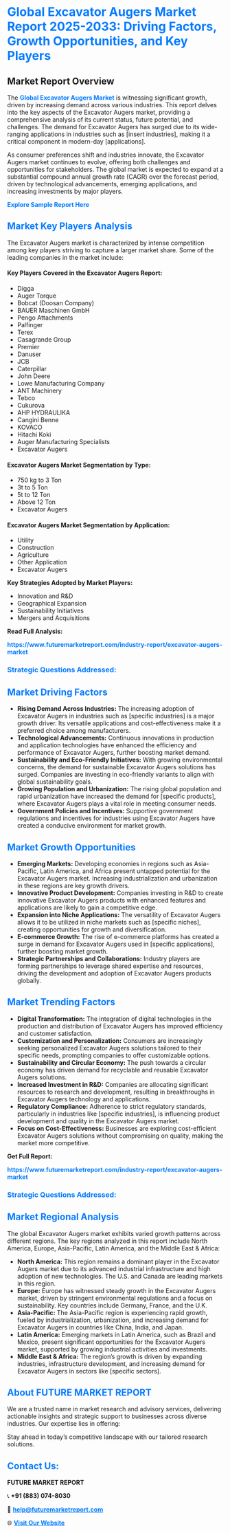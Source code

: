 <h1 style="color: #007BFF;">Global Excavator Augers Market Report 2025-2033: Driving Factors, Growth Opportunities, and Key Players</h1>

<section id="overview">
<h2>Market Report Overview</h2>
<p>The <a href="https://www.futuremarketreport.com/industry-report/excavator-augers-market" style="color: #007BFF; text-decoration: none;"><strong>Global Excavator Augers Market</strong></a> is witnessing significant growth, driven by increasing demand across various industries. This report delves into the key aspects of the Excavator Augers market, providing a comprehensive analysis of its current status, future potential, and challenges. The demand for Excavator Augers has surged due to its wide-ranging applications in industries such as [insert industries], making it a critical component in modern-day [applications].</p>
<p>As consumer preferences shift and industries innovate, the Excavator Augers market continues to evolve, offering both challenges and opportunities for stakeholders. The global market is expected to expand at a substantial compound annual growth rate (CAGR) over the forecast period, driven by technological advancements, emerging applications, and increasing investments by major players.</p>
</section>

<section id="overview">
<p><a href="https://www.futuremarketreport.com/request-sample/reportId=98754" style="color: #007BFF; text-decoration: none;"><strong>Explore Sample Report Here</strong></a></p>
</section>

<section id="key-players">
<h2 style="color: #007BFF;">Market Key Players Analysis</h2>
<p>The Excavator Augers market is characterized by intense competition among key players striving to capture a larger market share. Some of the leading companies in the market include:</p>
<h4>Key Players Covered in the Excavator Augers Report:</h4>
<ul><li>Digga</li><li>Auger Torque</li><li>Bobcat (Doosan Company)</li><li>BAUER Maschinen GmbH</li><li>Pengo Attachments</li><li>Palfinger</li><li>Terex</li><li>Casagrande Group</li><li>Premier</li><li>Danuser</li><li>JCB</li><li>Caterpillar</li><li>John Deere</li><li>Lowe Manufacturing Company</li><li>ANT Machinery</li><li>Tebco</li><li>Cukurova</li><li>AHP HYDRAULIKA</li><li>Cangini Benne</li><li>KOVACO</li><li>Hitachi Koki</li><li>Auger Manufacturing Specialists</li><li>Excavator Augers</li></ul>
<h4>Excavator Augers Market Segmentation by Type:</h4>
<ul><li>750 kg to 3 Ton</li><li>3t to 5 Ton</li><li>5t to 12 Ton</li><li>Above 12 Ton</li><li>Excavator Augers</li></ul>

<h4>Excavator Augers Market Segmentation by Application:</h4>
<ul><li>Utility</li><li>Construction</li><li>Agriculture</li><li>Other Application</li><li>Excavator Augers</li></ul>
<p><strong>Key Strategies Adopted by Market Players:</strong></p>
<ul>
<li>Innovation and R&D</li>
<li>Geographical Expansion</li>
<li>Sustainability Initiatives</li>
<li>Mergers and Acquisitions</li>
</ul>
</section>

<section>
<p><strong>Read Full Analysis: </strong></p><a href="https://www.futuremarketreport.com/industry-report/excavator-augers-market" style="color: #007BFF; text-decoration: none;"><strong>https://www.futuremarketreport.com/industry-report/excavator-augers-market</strong></a>
<h3 style="color: #007BFF;">Strategic Questions Addressed:</h3>
</section>

<section id="driving-factors">
<h2 style="color: #007BFF;">Market Driving Factors</h2>
<ul>
<li><strong>Rising Demand Across Industries:</strong> The increasing adoption of Excavator Augers in industries such as [specific industries] is a major growth driver. Its versatile applications and cost-effectiveness make it a preferred choice among manufacturers.</li>
<li><strong>Technological Advancements:</strong> Continuous innovations in production and application technologies have enhanced the efficiency and performance of Excavator Augers, further boosting market demand.</li>
<li><strong>Sustainability and Eco-Friendly Initiatives:</strong> With growing environmental concerns, the demand for sustainable Excavator Augers solutions has surged. Companies are investing in eco-friendly variants to align with global sustainability goals.</li>
<li><strong>Growing Population and Urbanization:</strong> The rising global population and rapid urbanization have increased the demand for [specific products], where Excavator Augers plays a vital role in meeting consumer needs.</li>
<li><strong>Government Policies and Incentives:</strong> Supportive government regulations and incentives for industries using Excavator Augers have created a conducive environment for market growth.</li>
</ul>
</section>

<section id="growth-opportunities">
<h2 style="color: #007BFF;">Market Growth Opportunities</h2>
<ul>
<li><strong>Emerging Markets:</strong> Developing economies in regions such as Asia-Pacific, Latin America, and Africa present untapped potential for the Excavator Augers market. Increasing industrialization and urbanization in these regions are key growth drivers.</li>
<li><strong>Innovative Product Development:</strong> Companies investing in R&D to create innovative Excavator Augers products with enhanced features and applications are likely to gain a competitive edge.</li>
<li><strong>Expansion into Niche Applications:</strong> The versatility of Excavator Augers allows it to be utilized in niche markets such as [specific niches], creating opportunities for growth and diversification.</li>
<li><strong>E-commerce Growth:</strong> The rise of e-commerce platforms has created a surge in demand for Excavator Augers used in [specific applications], further boosting market growth.</li>
<li><strong>Strategic Partnerships and Collaborations:</strong> Industry players are forming partnerships to leverage shared expertise and resources, driving the development and adoption of Excavator Augers products globally.</li>
</ul>
</section>

<section id="trending-factors">
<h2 style="color: #007BFF;">Market Trending Factors</h2>
<ul>
<li><strong>Digital Transformation:</strong> The integration of digital technologies in the production and distribution of Excavator Augers has improved efficiency and customer satisfaction.</li>
<li><strong>Customization and Personalization:</strong> Consumers are increasingly seeking personalized Excavator Augers solutions tailored to their specific needs, prompting companies to offer customizable options.</li>
<li><strong>Sustainability and Circular Economy:</strong> The push towards a circular economy has driven demand for recyclable and reusable Excavator Augers solutions.</li>
<li><strong>Increased Investment in R&D:</strong> Companies are allocating significant resources to research and development, resulting in breakthroughs in Excavator Augers technology and applications.</li>
<li><strong>Regulatory Compliance:</strong> Adherence to strict regulatory standards, particularly in industries like [specific industries], is influencing product development and quality in the Excavator Augers market.</li>
<li><strong>Focus on Cost-Effectiveness:</strong> Businesses are exploring cost-efficient Excavator Augers solutions without compromising on quality, making the market more competitive.</li>
</ul>
</section>

<section>
<p><strong>Get Full Report: </strong></p><a href="https://www.futuremarketreport.com/industry-report/excavator-augers-market" style="color: #007BFF; text-decoration: none;"><strong>https://www.futuremarketreport.com/industry-report/excavator-augers-market</strong></a>
<h3 style="color: #007BFF;">Strategic Questions Addressed:</h3>
</section>


<section id="regional-analysis">
<h2 style="color: #007BFF;">Market Regional Analysis</h2>
<p>The global Excavator Augers market exhibits varied growth patterns across different regions. The key regions analyzed in this report include North America, Europe, Asia-Pacific, Latin America, and the Middle East & Africa:</p>
<ul>
<li><strong>North America:</strong> This region remains a dominant player in the Excavator Augers market due to its advanced industrial infrastructure and high adoption of new technologies. The U.S. and Canada are leading markets in this region.</li>
<li><strong>Europe:</strong> Europe has witnessed steady growth in the Excavator Augers market, driven by stringent environmental regulations and a focus on sustainability. Key countries include Germany, France, and the U.K.</li>
<li><strong>Asia-Pacific:</strong> The Asia-Pacific region is experiencing rapid growth, fueled by industrialization, urbanization, and increasing demand for Excavator Augers in countries like China, India, and Japan.</li>
<li><strong>Latin America:</strong> Emerging markets in Latin America, such as Brazil and Mexico, present significant opportunities for the Excavator Augers market, supported by growing industrial activities and investments.</li>
<li><strong>Middle East & Africa:</strong> The region’s growth is driven by expanding industries, infrastructure development, and increasing demand for Excavator Augers in sectors like [specific sectors].</li>
</ul>
</section>

<footer>
<h2 style="color: #007BFF;">About FUTURE MARKET REPORT</h2>
<p>We are a trusted name in market research and advisory services, delivering actionable insights and strategic support to businesses across diverse industries. Our expertise lies in offering:</p>

<p>Stay ahead in today’s competitive landscape with our tailored research solutions.</p>

<h2 style="color: #007BFF;">Contact Us:</h2>
<p><strong>FUTURE MARKET REPORT</strong></p>
<p>📞 <strong>+91 (883) 074-8030</strong></p>
<p>📧 <strong><a href="mailto:help@futuremarketreport.com" style="color: #007BFF;">help@futuremarketreport.com</a></strong></p>
<p>🌐 <strong><a href="https://www.futuremarketreport.com/" style="color: #007BFF;">Visit Our Website</a></strong></p>
</footer>